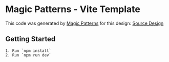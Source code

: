 # Magic Patterns - Vite Template

This code was generated by [Magic Patterns](https://magicpatterns.com) for this design: [Source Design](https://www.magicpatterns.com/c/dszkbq2byr1pzahh1vhnsw)

## Getting Started
```
1. Run `npm install`
2. Run `npm run dev`
```
